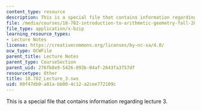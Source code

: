 ```yaml
---
content_type: resource
description: This is a special file that contains information regarding lecture 3.
file: /media/courses/18-782-introduction-to-arithmetic-geometry-fall-2013/00f47db0a81abb004c12a2cee772109c_18.782_Lecture_3.sws
file_type: application/x-bzip
learning_resource_types:
- Lecture Notes
license: https://creativecommons.org/licenses/by-nc-sa/4.0/
ocw_type: OCWFile
parent_title: Lecture Notes
parent_type: CourseSection
parent_uid: 276fb8e9-5426-093b-04af-2643fa3757df
resourcetype: Other
title: 18.782_Lecture_3.sws
uid: 00f47db0-a81a-bb00-4c12-a2cee772109c
---
```

This is a special file that contains information regarding lecture 3.
